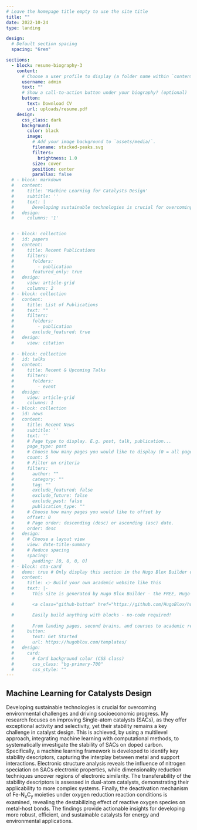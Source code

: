 ```yaml
---
# Leave the homepage title empty to use the site title
title: ""
date: 2022-10-24
type: landing

design:
  # Default section spacing
  spacing: "6rem"

sections:
  - block: resume-biography-3
    content:
      # Choose a user profile to display (a folder name within `content/authors/`)
      username: admin
      text: ""
      # Show a call-to-action button under your biography? (optional)
      button:
        text: Download CV
        url: uploads/resume.pdf
    design:
      css_class: dark
      background:
        color: black
        image:
          # Add your image background to `assets/media/`.
          filename: stacked-peaks.svg
          filters:
            brightness: 1.0
          size: cover
          position: center
          parallax: false
  # - block: markdown
  #   content:
  #     title: 'Machine Learning for Catalysts Design'
  #     subtitle: ''
  #     text: |
  #       Developing sustainable technologies is crucial for overcoming environmental challenges and driving socioeconomic progress. My research focuses on improving Single-atom catalysts (SACs), as they offer exceptional activity and selectivity, yet their stability remains a key challenge in catalyst design. This is achieved, by using a multilevel approach, integrating machine learning with computational methods, to systematically investigate the stability of SACs on doped carbon. Specifically, a machine learning framework is developed to identify key stability descriptors, capturing the interplay between metal and support interactions. Electronic structure analysis reveals the influence of nitrogen speciation on SACs electronic properties, while dimensionality reduction techniques uncover regions of electronic similarity. The transferability of the stability descriptors is assessed in dual-atom catalysts, demonstrating their applicability to more complex systems. Finally, the deactivation mechanism of Fe-N<sub>x</sub>C<sub>y</sub> moieties under oxygen reduction reaction conditions is examined, revealing the destabilizing effect of reactive oxygen species on metal-host bonds. The findings provide actionable insights for developing more robust, efficient, and sustainable catalysts for energy and environmental applications.
  #   design:
  #     columns: '1'


  # - block: collection
  #   id: papers
  #   content:
  #     title: Recent Publications
  #     filters:
  #       folders:
  #         - publication
  #       featured_only: true
  #   design:
  #     view: article-grid
  #     columns: 2
  # - block: collection
  #   content:
  #     title: List of Publications
  #     text: ""
  #     filters:
  #       folders:
  #         - publication
  #       exclude_featured: true
  #   design:
  #     view: citation
  
  # - block: collection
  #   id: talks
  #   content:
  #     title: Recent & Upcoming Talks
  #     filters:
  #       folders:
  #         - event
  #   design:
  #     view: article-grid
  #     columns: 1
  # - block: collection
  #   id: news
  #   content:
  #     title: Recent News
  #     subtitle: ''
  #     text: ''
  #     # Page type to display. E.g. post, talk, publication...
  #     page_type: post
  #     # Choose how many pages you would like to display (0 = all pages)
  #     count: 5
  #     # Filter on criteria
  #     filters:
  #       author: ""
  #       category: ""
  #       tag: ""
  #       exclude_featured: false
  #       exclude_future: false
  #       exclude_past: false
  #       publication_type: ""
  #     # Choose how many pages you would like to offset by
  #     offset: 0
  #     # Page order: descending (desc) or ascending (asc) date.
  #     order: desc
  #   design:
  #     # Choose a layout view
  #     view: date-title-summary
  #     # Reduce spacing
  #     spacing:
  #       padding: [0, 0, 0, 0]
  # - block: cta-card
  #   demo: true # Only display this section in the Hugo Blox Builder demo site
  #   content:
  #     title: 👉 Build your own academic website like this
  #     text: |-
  #       This site is generated by Hugo Blox Builder - the FREE, Hugo-based open source website builder trusted by 250,000+ academics like you.

  #       <a class="github-button" href="https://github.com/HugoBlox/hugo-blox-builder" data-color-scheme="no-preference: light; light: light; dark: dark;" data-icon="octicon-star" data-size="large" data-show-count="true" aria-label="Star HugoBlox/hugo-blox-builder on GitHub">Star</a>

  #       Easily build anything with blocks - no-code required!
        
  #       From landing pages, second brains, and courses to academic resumés, conferences, and tech blogs.
  #     button:
  #       text: Get Started
  #       url: https://hugoblox.com/templates/
  #   design:
  #     card:
  #       # Card background color (CSS class)
  #       css_class: "bg-primary-700"
  #       css_style: ""
---
```


## Machine Learning for Catalysts Design

Developing sustainable technologies is crucial for overcoming environmental challenges and driving socioeconomic progress. My research focuses on improving Single-atom catalysts (SACs), as they offer exceptional activity and selectivity, yet their stability remains a key challenge in catalyst design. This is achieved, by using a multilevel approach, integrating machine learning with computational methods, to systematically investigate the stability of SACs on doped carbon. Specifically, a machine learning framework is developed to identify key stability descriptors, capturing the interplay between metal and support interactions. Electronic structure analysis reveals the influence of nitrogen speciation on SACs electronic properties, while dimensionality reduction techniques uncover regions of electronic similarity. The transferability of the stability descriptors is assessed in dual-atom catalysts, demonstrating their applicability to more complex systems. Finally, the deactivation mechanism of Fe-N<sub>x</sub>C<sub>y</sub> moieties under oxygen reduction reaction conditions is examined, revealing the destabilizing effect of reactive oxygen species on metal-host bonds. The findings provide actionable insights for developing more robust, efficient, and sustainable catalysts for energy and environmental applications.